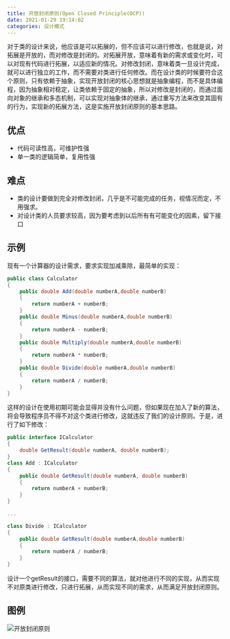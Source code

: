 ```yaml
---
title: 开放封闭原则(Open Closed Principle(OCP))
date: 2021-01-29 19:14:02
categories: 设计模式
---
```


对于类的设计来说，他应该是可以拓展的，但不应该可以进行修改，也就是说，对拓展是开放的，而对修改是封闭的。对拓展开放，意味着有新的需求或变化时，可以对现有代码进行拓展，以适应新的情况。对修改封闭，意味着类一旦设计完成，就可以进行独立的工作，而不需要对类进行任何修改。而在设计类的时候要符合这个原则，只有依赖于抽象，实现开放封闭的核心思想就是抽象编程，而不是具体编程，因为抽象相对稳定，让类依赖于固定的抽象，所以对修改是封闭的，而通过面向对象的继承和多态机制，可以实现对抽象体的继承，通过重写方法来改变其固有的行为，实现新的拓展方法，这是实施开放封闭原则的基本思路。

## 优点

* 代码可读性高，可维护性强
* 单一类的逻辑简单，复用性强

## 难点

* 类的设计要做到完全对修改封闭，几乎是不可能完成的任务，视情况而定，不用强求。
* 对设计类的人员要求较高，因为要考虑到以后所有有可能变化的因素，留下接口

## 示例

现有一个计算器的设计需求，要求实现加减乘除，最简单的实现：

~~~ c#
public class Calculator
{
    public double Add(double numberA,double numberB)
    {
        return numberA + numberB;
    }
    public double Minus(double numberA,double numberB)
    {
        return numberA - numberB;
    }
    public double Multiply(double numberA,double numberB)
    {
        return numberA * numberB;
    }
    public double Divide(double numberA,double numberB)
    {
        return numberA / numberB;
    }
}
~~~

这样的设计在使用初期可能会显得并没有什么问题，但如果现在加入了新的算法，将会导致程序员不得不对这个类进行修改，这就违反了我们的设计原则。于是，进行了如下修改：

~~~ c#
public interface ICalculator
{
    double GetResult(double numberA, double numberB);
}
class Add : ICalculator
{
    public double GetResult(double numberA, double numberB)
    {
        return numberA + numberB;
    }
}

...

class Divide : ICalculator
{
    public double GetResult(double numberA,double numberB)
    {
        return numberA / numberB;
    }
}
~~~

设计一个getResult的接口，需要不同的算法，就对他进行不同的实现，从而实现不对原类进行修改，只进行拓展，从而实现不同的需求，从而满足开放封闭原则。

## 图例

![开放封闭原则](https://cdn.jsdelivr.net/gh/cary-hu/blog-image@master/DesignPattern/OCP.png)
